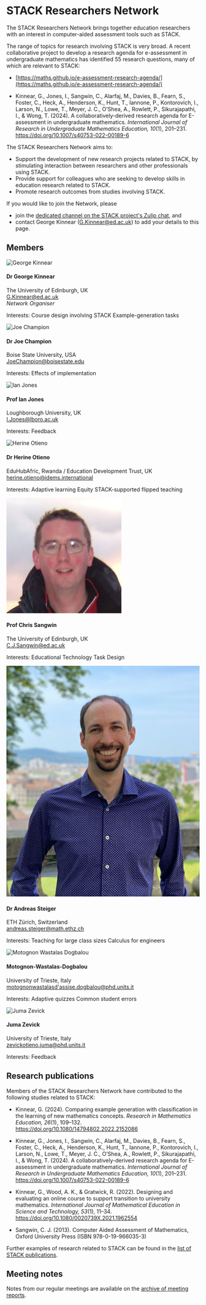 # STACK Researchers Network

The STACK Researchers Network brings together education researchers with an interest in computer-aided assessment tools such as STACK.

The range of topics for research involving STACK is very broad. A recent collaborative project to develop a research agenda for e-assessment in undergraduate mathematics has identified 55 research questions, many of which are relevant to STACK:

 * [https://maths.github.io/e-assessment-research-agenda/](https://maths.github.io/e-assessment-research-agenda/)

 * Kinnear, G., Jones, I., Sangwin, C., Alarfaj, M., Davies, B., Fearn, S., Foster, C., Heck, A., Henderson, K., Hunt, T., Iannone, P., Kontorovich, I., Larson, N., Lowe, T., Meyer, J. C., O’Shea, A., Rowlett, P., Sikurajapathi, I., & Wong, T. (2024). A collaboratively-derived research agenda for E-assessment in undergraduate mathematics. _International Journal of Research in Undergraduate Mathematics Education, 10_(1), 201–231. <https://doi.org/10.1007/s40753-022-00189-6>

The STACK Researchers Network aims to:

* Support the development of new research projects related to STACK, by stimulating interaction between researchers and other professionals using STACK.
* Provide support for colleagues who are seeking to develop skills in education research related to STACK.
* Promote research outcomes from studies involving STACK.

If you would like to join the Network, please 

* join the [dedicated channel on the STACK project's Zulip chat](https://stack-assessment.zulipchat.com/#narrow/channel/481216-STACK-Researchers-Network), and
* contact George Kinnear (<a href="mailto:G.Kinnear@ed.ac.uk">G.Kinnear@ed.ac.uk</a>) to add your details to this page.


## Members

<div class="row">
	<div class="col-md-auto"><img class="img-profile-pic" src="../../img/people/George-Kinnear.jpg" alt="George Kinnear"></div>
    <div class="col">
		<h4>Dr George Kinnear</h4>
		<p>The University of Edinburgh, UK<br />
		  <a href="mailto:G.Kinnear@ed.ac.uk">G.Kinnear@ed.ac.uk</a><br />
		  <em>Network Organiser</em>
		</p>
		<p>Interests:
			<span class="badge badge-pill badge-light">Course design involving STACK</span>
			<span class="badge badge-pill badge-light">Example-generation tasks</span>
		</p>
	</div>
</div>
	

<div class="row">
	<div class="col-md-auto"><img class="img-profile-pic" src="../../img/people/Joe-Champion.jpg" alt="Joe Champion"></div>
    <div class="col">
		<h4>Dr Joe Champion</h4>
		<p>Boise State University, USA<br />
		  <a href="mailto:JoeChampion@boisestate.edu">JoeChampion@boisestate.edu</a>
		</p>
		<p>Interests:
			<span class="badge badge-pill badge-light">Effects of implementation</span>
		</p>
	</div>
</div>

<div class="row">
	<div class="col-md-auto"><img class="img-profile-pic" src="../../img/people/Ian-Jones.png" alt="Ian Jones"></div>
    <div class="col">
		<h4>Prof Ian Jones</h4>
		<p>Loughborough University, UK<br />
		  <a href="mailto:I.Jones@lboro.ac.uk">I.Jones@lboro.ac.uk</a>
		</p>
		<p>Interests:
			<span class="badge badge-pill badge-light">Feedback</span>
		</p>
	</div>
</div>

<div class="row">
	<div class="col-md-auto"><img class="img-profile-pic" src="../../img/people/Herine-Otieno.jpg" alt="Herine Otieno"></div>
    <div class="col">
		<h4>Dr Herine Otieno</h4>
		<p>EduHubAfric, Rwanda / Education Development Trust, UK<br />
		  <a href="mailto:herine.otieno@idems.international">herine.otieno@idems.international</a>
		</p>
		<p>Interests:
			<span class="badge badge-pill badge-light">Adaptive learning</span>
			<span class="badge badge-pill badge-light">Equity</span>
			<span class="badge badge-pill badge-light">STACK-supported flipped teaching</span>
		</p>
	</div>
</div>

<div class="row">
	<div class="col-md-auto"><img class="img-profile-pic" src="../../img/people/chris.png" alt="Chris Sangwin"></div>
    <div class="col">
		<h4>Prof Chris Sangwin</h4>
		<p>The University of Edinburgh, UK<br />
		  <a href="mailto:C.J.Sangwin@ed.ac.uk">C.J.Sangwin@ed.ac.uk</a>
		</p>
		<p>Interests:
			<span class="badge badge-pill badge-light">Educational Technology</span>
			<span class="badge badge-pill badge-light">Task Design</span>
		</p>
	</div>
</div>

<div class="row">
	<div class="col-md-auto"><img class="img-profile-pic" src="../../img/people/Andreas-Steiger.jpg" alt="Andreas Steiger"></div>
    <div class="col">
		<h4>Dr Andreas Steiger</h4>
		<p>ETH Zürich, Switzerland<br />
		  <a href="mailto:andreas.steiger@math.ethz.ch">andreas.steiger@math.ethz.ch</a>
		</p>
		<p>Interests:
			<span class="badge badge-pill badge-light">Teaching for large class sizes</span>
			<span class="badge badge-pill badge-light">Calculus for engineers</span>
		</p>
	</div>
</div>

<div class="row">
	<div class="col-md-auto"><img class="img-profile-pic" src="../../img/people/Motognon-Wastalas-Dogbalou.jpg" alt="Motognon Wastalas Dogbalou"></div>
    <div class="col">
		<h4>Motognon-Wastalas-Dogbalou</h4>
		<p>University of Trieste, Italy<br />
		  <a href="mailto:motognonwastalasd'assise.dogbalou@phd.units.it">motognonwastalasd'assise.dogbalou@phd.units.it</a>
		</p>
		<p>Interests:
			<span class="badge badge-pill badge-light">Adaptive quizzes</span>
			<span class="badge badge-pill badge-light">Common student errors</span>
		</p>
	</div>
</div>

<div class="row">
	<div class="col-md-auto"><img class="img-profile-pic" src="../../img/people/Juma-Zevick_square.jpg" alt="Juma Zevick"></div>
    <div class="col">
		<h4>Juma Zevick</h4>
		<p>University of Trieste, Italy<br />
		  <a href="mailto:zevickotieno.juma@phd.units.it">zevickotieno.juma@phd.units.it</a>
		</p>
		<p>Interests:
			<span class="badge badge-pill badge-light">Feedback</span>
		</p>
	</div>
</div>

## Research publications

Members of the STACK Researchers Network have contributed to the following studies related to STACK:

* Kinnear, G. (2024). Comparing example generation with classification in the learning of new mathematics concepts. _Research in Mathematics Education, 26_(1), 109–132. <https://doi.org/10.1080/14794802.2022.2152086>

* Kinnear, G., Jones, I., Sangwin, C., Alarfaj, M., Davies, B., Fearn, S., Foster, C., Heck, A., Henderson, K., Hunt, T., Iannone, P., Kontorovich, I., Larson, N., Lowe, T., Meyer, J. C., O’Shea, A., Rowlett, P., Sikurajapathi, I., & Wong, T. (2024). A collaboratively-derived research agenda for E-assessment in undergraduate mathematics. _International Journal of Research in Undergraduate Mathematics Education, 10_(1), 201–231. <https://doi.org/10.1007/s40753-022-00189-6>

* Kinnear, G., Wood, A. K., & Gratwick, R. (2022). Designing and evaluating an online course to support transition to university mathematics. _International Journal of Mathematical Education in Science and Technology, 53_(1), 11–34. <https://doi.org/10.1080/0020739X.2021.1962554>

* Sangwin, C. J. (2013). Computer Aided Assessment of Mathematics, Oxford University Press (ISBN 978-0-19-966035-3)

Further examples of research related to STACK can be found in the [list of STACK publications](https://docs.stack-assessment.org/content/stack_publications.pdf).

## Meeting notes

Notes from our regular meetings are available on the [archive of meeting reports](/MeetingReports).

